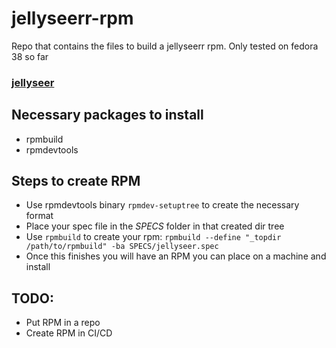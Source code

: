 # jellyseerr-rpm
Repo that contains the files to build a jellyseerr rpm. Only tested on fedora 38 so far

### [jellyseer](https://github.com/Fallenbagel/jellyseerr)

## Necessary packages to install
- rpmbuild
- rpmdevtools

## Steps to create RPM
- Use rpmdevtools binary `rpmdev-setuptree` to create the necessary format
- Place your spec file in the *SPECS* folder in that created dir tree
- Use `rpmbuild` to create your rpm: `rpmbuild --define "_topdir /path/to/rpmbuild" -ba SPECS/jellyseer.spec`
- Once this finishes you will have an RPM you can place on a machine and install

## TODO:
- Put RPM in a repo
- Create RPM in CI/CD
